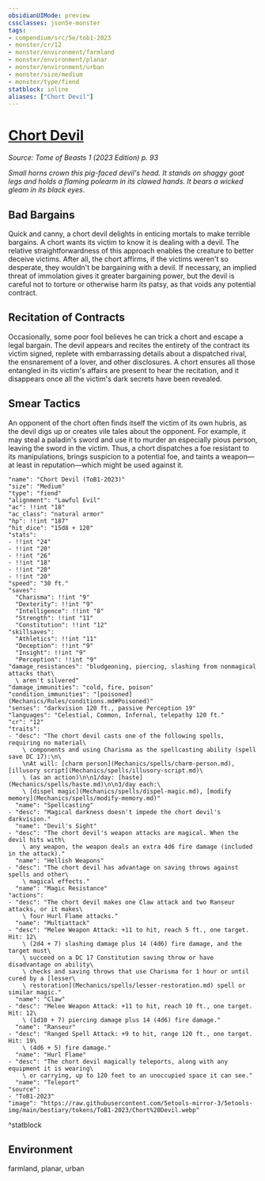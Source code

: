 ```yaml
---
obsidianUIMode: preview
cssclasses: json5e-monster
tags:
- compendium/src/5e/tob1-2023
- monster/cr/12
- monster/environment/farmland
- monster/environment/planar
- monster/environment/urban
- monster/size/medium
- monster/type/fiend
statblock: inline
aliases: ["Chort Devil"]
---
```

# [Chort Devil](Mechanics\bestiary\fiend/chort-devil-tob1-2023.md)
*Source: Tome of Beasts 1 (2023 Edition) p. 93*  

*Small horns crown this pig-faced devil's head. It stands on shaggy goat legs and holds a flaming polearm in its clawed hands. It bears a wicked gleam in its black eyes*.

## Bad Bargains

Quick and canny, a chort devil delights in enticing mortals to make terrible bargains. A chort wants its victim to know it is dealing with a devil. The relative straightforwardness of this approach enables the creature to better deceive victims. After all, the chort affirms, if the victims weren't so desperate, they wouldn't be bargaining with a devil. If necessary, an implied threat of immolation gives it greater bargaining power, but the devil is careful not to torture or otherwise harm its patsy, as that voids any potential contract.

## Recitation of Contracts

Occasionally, some poor fool believes he can trick a chort and escape a legal bargain. The devil appears and recites the entirety of the contract its victim signed, replete with embarrassing details about a dispatched rival, the ensnarement of a lover, and other disclosures. A chort ensures all those entangled in its victim's affairs are present to hear the recitation, and it disappears once all the victim's dark secrets have been revealed.

## Smear Tactics

An opponent of the chort often finds itself the victim of its own hubris, as the devil digs up or creates vile tales about the opponent. For example, it may steal a paladin's sword and use it to murder an especially pious person, leaving the sword in the victim. Thus, a chort dispatches a foe resistant to its manipulations, brings suspicion to a potential foe, and taints a weapon—at least in reputation—which might be used against it.

```statblock
"name": "Chort Devil (ToB1-2023)"
"size": "Medium"
"type": "fiend"
"alignment": "Lawful Evil"
"ac": !!int "18"
"ac_class": "natural armor"
"hp": !!int "187"
"hit_dice": "15d8 + 120"
"stats":
- !!int "24"
- !!int "20"
- !!int "26"
- !!int "18"
- !!int "20"
- !!int "20"
"speed": "30 ft."
"saves":
  "Charisma": !!int "9"
  "Dexterity": !!int "9"
  "Intelligence": !!int "8"
  "Strength": !!int "11"
  "Constitution": !!int "12"
"skillsaves":
  "Athletics": !!int "11"
  "Deception": !!int "9"
  "Insight": !!int "9"
  "Perception": !!int "9"
"damage_resistances": "bludgeoning, piercing, slashing from nonmagical attacks that\
  \ aren't silvered"
"damage_immunities": "cold, fire, poison"
"condition_immunities": "[poisoned](Mechanics/Rules/conditions.md#Poisoned)"
"senses": "darkvision 120 ft., passive Perception 19"
"languages": "Celestial, Common, Infernal, telepathy 120 ft."
"cr": "12"
"traits":
- "desc": "The chort devil casts one of the following spells, requiring no material\
    \ components and using Charisma as the spellcasting ability (spell save DC 17):\n\
    \nAt will: [charm person](Mechanics/spells/charm-person.md), [illusory script](Mechanics/spells/illusory-script.md)\
    \ (as an action)\n\n1/day: [haste](Mechanics/spells/haste.md)\n\n3/day each:\
    \ [dispel magic](Mechanics/spells/dispel-magic.md), [modify memory](Mechanics/spells/modify-memory.md)"
  "name": "Spellcasting"
- "desc": "Magical darkness doesn't impede the chort devil's darkvision."
  "name": "Devil's Sight"
- "desc": "The chort devil's weapon attacks are magical. When the devil hits with\
    \ any weapon, the weapon deals an extra 4d6 fire damage (included in the attack)."
  "name": "Hellish Weapons"
- "desc": "The chort devil has advantage on saving throws against spells and other\
    \ magical effects."
  "name": "Magic Resistance"
"actions":
- "desc": "The chort devil makes one Claw attack and two Ranseur attacks, or it makes\
    \ four Hurl Flame attacks."
  "name": "Multiattack"
- "desc": "Melee Weapon Attack: +11 to hit, reach 5 ft., one target. Hit: 12\
    \ (2d4 + 7) slashing damage plus 14 (4d6) fire damage, and the target must\
    \ succeed on a DC 17 Constitution saving throw or have disadvantage on ability\
    \ checks and saving throws that use Charisma for 1 hour or until cured by a [lesser\
    \ restoration](Mechanics/spells/lesser-restoration.md) spell or similar magic."
  "name": "Claw"
- "desc": "Melee Weapon Attack: +11 to hit, reach 10 ft., one target. Hit: 12\
    \ (1d10 + 7) piercing damage plus 14 (4d6) fire damage."
  "name": "Ranseur"
- "desc": "Ranged Spell Attack: +9 to hit, range 120 ft., one target. Hit: 19\
    \ (4d6 + 5) fire damage."
  "name": "Hurl Flame"
- "desc": "The chort devil magically teleports, along with any equipment it is wearing\
    \ or carrying, up to 120 feet to an unoccupied space it can see."
  "name": "Teleport"
"source":
- "ToB1-2023"
"image": "https://raw.githubusercontent.com/5etools-mirror-3/5etools-img/main/bestiary/tokens/ToB1-2023/Chort%20Devil.webp"
```
^statblock

## Environment

farmland, planar, urban